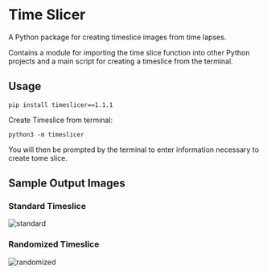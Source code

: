 # Time Slicer

A Python package for creating timeslice images from time lapses.

Contains a module for importing the time slice function into other Python projects and a main 
script for creating a timeslice from the terminal.

## Usage

```commandline
pip install timeslicer==1.1.1
```

Create Timeslice from terminal:
```commandline
python3 -m timeslicer
```

You will then be prompted by the terminal to enter information necessary to create tome slice.

## Sample Output Images

### Standard Timeslice

![standard](https://raw.githubusercontent.com/nramkissoon/Time-Slicer/master/samples/test.jpg)

### Randomized Timeslice

![randomized](https://raw.githubusercontent.com/nramkissoon/Time-Slicer/master/samples/test-randomized.jpg)